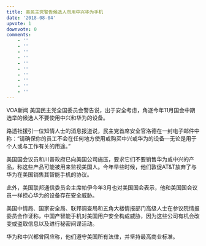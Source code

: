 ```yaml
---
title: 美民主党警告候选人勿用中兴华为手机
date: '2018-08-04'
upvote: 1
downvote: 0
comments:
    - ''
    - ''
    - ''
    - ''
    - ''
    - ''
    - ''
    - ''
    - ''
    - ''
---
```




VOA新闻 美国民主党全国委员会警告说，出于安全考虑，角逐今年11月国会中期选举的候选人不要使用中兴和华为的设备。

路透社援引一位知情人士的消息报道说，民主党首席安全官洛德在一封电子邮件中称：“请确保你的员工不会在任何地方使用或购买中兴或华为的设备—无论是用于个人或与工作有关的用途。”

美国国会议员和川普政府已向美国公司施压，要求它们不要销售华为或中兴的产品，称这些产品可能被用来监视美国人。今年早些时候，他们敦促AT&T放弃了与华为在美国销售其智能手机的协议。

此外，美国联邦通信委员会主席帕伊今年3月也对美国国会表示，他和美国国会议员一样担心华为的设备存在安全威胁。

美国中情局、国家安全局、联邦调查局和五角大楼情报部门高级人士在参议院情报委员会作证称，中国产智能手机对美国用户安全构成威胁，因为这些公司有机会改变或盗取信息以及进行秘密间谍活动。

华为和中兴都曾回应称，他们遵守美国所有法律，并坚持最高商业标准。
